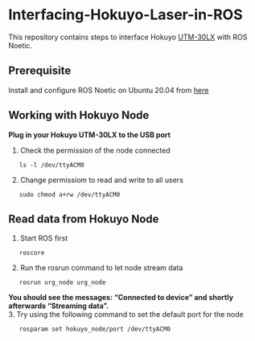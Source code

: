 # Interfacing-Hokuyo-Laser-in-ROS
This repository contains steps to interface Hokuyo [UTM-30LX](https://hokuyo-usa.com/products/lidar-obstacle-detection/utm-30lx) with ROS Noetic.
## Prerequisite
Install and configure ROS Noetic on Ubuntu 20.04 from [here](http://wiki.ros.org/noetic/Installation/Ubuntu)
## Working with Hokuyo Node
**Plug in your Hokuyo UTM-30LX to the USB port**<br />
1. Check the permission of the node connected<br />
```
   ls -l /dev/ttyACM0
```
2. Change permissiom to read and write to all users
```
   sudo chmod a+rw /dev/ttyACM0
```
## Read data from Hokuyo Node
1. Start ROS first
```
   roscore
```
2. Run the rosrun command to let node stream data 
```
   rosrun urg_node urg_node
```
**You should see the messages: “Connected to device” and shortly afterwards “Streaming data”.**<br />
3. Try using the following command to set the default port for the node
```
   rosparam set hokuyo_node/port /dev/ttyACM0
```

